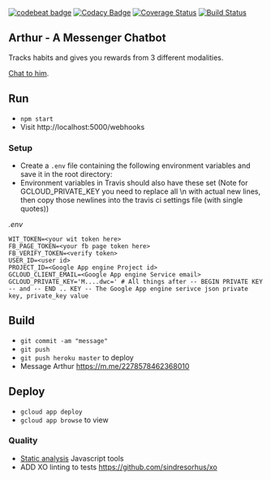 [![codebeat badge](https://codebeat.co/badges/ba2fcc99-7d37-4d4a-b639-b8745b3381cb)](https://codebeat.co/projects/github-com-harrymt-habit-reward-chatbot-master)
[![Codacy Badge](https://api.codacy.com/project/badge/Grade/dee0a3c7a16a4276b47c27751959c6a6)](https://www.codacy.com/app/harrymt/habit-reward-chatbot?utm_source=github.com&amp;utm_medium=referral&amp;utm_content=harrymt/habit-reward-chatbot&amp;utm_campaign=Badge_Grade)
[![Coverage Status](https://coveralls.io/repos/github/harrymt/habit-reward-chatbot/badge.svg?branch=master)](https://coveralls.io/github/harrymt/habit-reward-chatbot?branch=master)
[![Build Status](https://travis-ci.org/harrymt/habit-reward-chatbot.svg?branch=master)](https://travis-ci.org/harrymt/habit-reward-chatbot)

## Arthur - A Messenger Chatbot

Tracks habits and gives you rewards from 3 different modalities.

[Chat to him](https://m.me/2278578462368010).


## Run

- `npm start`
- Visit http://localhost:5000/webhooks

### Setup

- Create a `.env` file containing the following environment variables and save it in the root directory:
- Environment variables in Travis should also have these set (Note for GCLOUD_PRIVATE_KEY you need to replace all \n with actual new lines, then copy those newlines into the travis ci settings file (with single quotes))

*.env*
```
WIT_TOKEN=<your wit token here>
FB_PAGE_TOKEN=<your fb page token here>
FB_VERIFY_TOKEN=<verify token>
USER_ID=<user id>
PROJECT_ID=<Google App engine Project id>
GCLOUD_CLIENT_EMAIL=<Google App engine Service email>
GCLOUD_PRIVATE_KEY='M....dwc=' # All things after -- BEGIN PRIVATE KEY -- and -- END .. KEY -- The Google App engine serivce json private key, private_key value

```

## Build

- `git commit -am "message"`
- `git push`
- `git push heroku master` to deploy
- Message Arthur https://m.me/2278578462368010

## Deploy

- `gcloud app deploy`
- `gcloud app browse` to view


### Quality

- [Static analysis](https://github.com/mre/awesome-static-analysis#javascript) Javascript tools
- ADD XO linting to tests https://github.com/sindresorhus/xo
